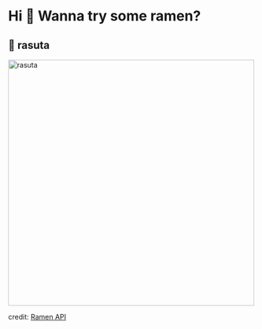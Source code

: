 
  <h1>Hi 👋 Wanna try some ramen?</h1>

  ## 🍜 rasuta

  <img src=https://ramen-api.dev/images/rasuta/rasuta-001.jpg alt="rasuta" width="500" height="auto"/>

  credit: [Ramen API](https://github.com/yusukebe/ramen-api)
  